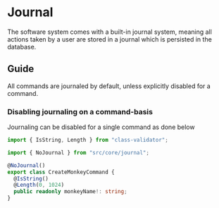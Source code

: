 # Journal

The software system comes with a built-in journal system, meaning all actions
taken by a user are stored in a journal which is persisted in the database.

## Guide

All commands are journaled by default, unless explicitly disabled for a command.

### Disabling journaling on a command-basis

Journaling can be disabled for a single command as done below

```ts
import { IsString, Length } from "class-validator";

import { NoJournal } from "src/core/journal";

@NoJournal()
export class CreateMonkeyCommand {
  @IsString()
  @Length(0, 1024)
  public readonly monkeyName!: string;
}
```
